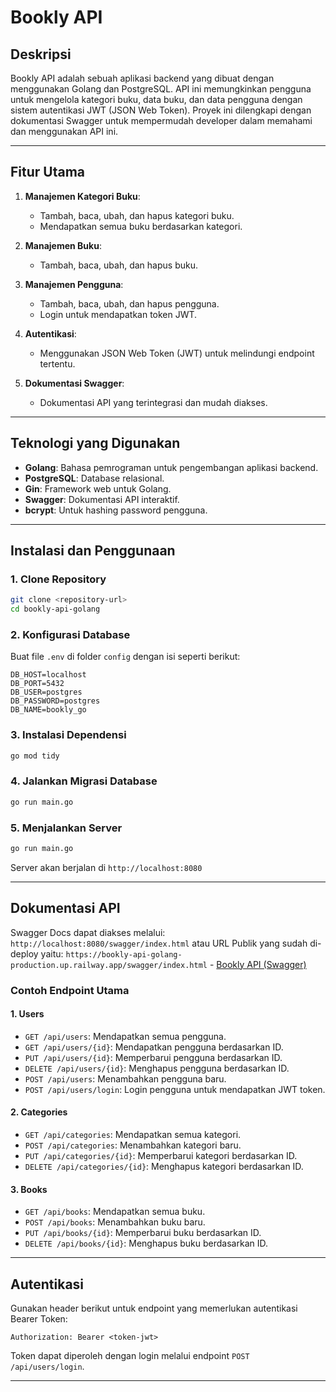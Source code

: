 # Bookly API

## Deskripsi
Bookly API adalah sebuah aplikasi backend yang dibuat dengan menggunakan Golang dan PostgreSQL. API ini memungkinkan pengguna untuk mengelola kategori buku, data buku, dan data pengguna dengan sistem autentikasi JWT (JSON Web Token). Proyek ini dilengkapi dengan dokumentasi Swagger untuk mempermudah developer dalam memahami dan menggunakan API ini.

---

## Fitur Utama
1. **Manajemen Kategori Buku**:
   - Tambah, baca, ubah, dan hapus kategori buku.
   - Mendapatkan semua buku berdasarkan kategori.

2. **Manajemen Buku**:
   - Tambah, baca, ubah, dan hapus buku.

3. **Manajemen Pengguna**:
   - Tambah, baca, ubah, dan hapus pengguna.
   - Login untuk mendapatkan token JWT.

4. **Autentikasi**:
   - Menggunakan JSON Web Token (JWT) untuk melindungi endpoint tertentu.

5. **Dokumentasi Swagger**:
   - Dokumentasi API yang terintegrasi dan mudah diakses.

---

## Teknologi yang Digunakan
- **Golang**: Bahasa pemrograman untuk pengembangan aplikasi backend.
- **PostgreSQL**: Database relasional.
- **Gin**: Framework web untuk Golang.
- **Swagger**: Dokumentasi API interaktif.
- **bcrypt**: Untuk hashing password pengguna.

---

## Instalasi dan Penggunaan

### 1. Clone Repository
```bash
git clone <repository-url>
cd bookly-api-golang
```

### 2. Konfigurasi Database
Buat file `.env` di folder `config` dengan isi seperti berikut:

```
DB_HOST=localhost
DB_PORT=5432
DB_USER=postgres
DB_PASSWORD=postgres
DB_NAME=bookly_go
```

### 3. Instalasi Dependensi
```bash
go mod tidy
```

### 4. Jalankan Migrasi Database
```bash
go run main.go
```

### 5. Menjalankan Server
```bash
go run main.go
```
Server akan berjalan di `http://localhost:8080`

---

## Dokumentasi API
Swagger Docs dapat diakses melalui: `http://localhost:8080/swagger/index.html` atau URL Publik yang sudah di-deploy yaitu: `https://bookly-api-golang-production.up.railway.app/swagger/index.html` - [Bookly API (Swagger)](https://bookly-api-golang-production.up.railway.app/swagger/index.html)

### Contoh Endpoint Utama

#### 1. **Users**
- `GET /api/users`: Mendapatkan semua pengguna.
- `GET /api/users/{id}`: Mendapatkan pengguna berdasarkan ID.
- `PUT /api/users/{id}`: Memperbarui pengguna berdasarkan ID.
- `DELETE /api/users/{id}`: Menghapus pengguna berdasarkan ID.
- `POST /api/users`: Menambahkan pengguna baru.
- `POST /api/users/login`: Login pengguna untuk mendapatkan JWT token.

#### 2. **Categories**
- `GET /api/categories`: Mendapatkan semua kategori.
- `POST /api/categories`: Menambahkan kategori baru.
- `PUT /api/categories/{id}`: Memperbarui kategori berdasarkan ID.
- `DELETE /api/categories/{id}`: Menghapus kategori berdasarkan ID.

#### 3. **Books**
- `GET /api/books`: Mendapatkan semua buku.
- `POST /api/books`: Menambahkan buku baru.
- `PUT /api/books/{id}`: Memperbarui buku berdasarkan ID.
- `DELETE /api/books/{id}`: Menghapus buku berdasarkan ID.

---

## Autentikasi
Gunakan header berikut untuk endpoint yang memerlukan autentikasi Bearer Token:
```
Authorization: Bearer <token-jwt>
```
Token dapat diperoleh dengan login melalui endpoint `POST /api/users/login`.

---